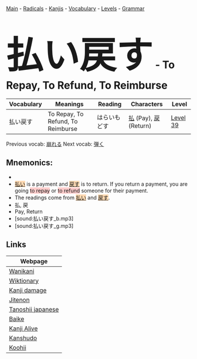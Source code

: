 <style> bigfont {font-size: 100px}</style>
[Main](../README.md) -
[Radicals](../radicals.md) -
[Kanjis](../kanjis.md) -
[Vocabulary](../vocabulary.md) -
[Levels](../levels.md) -
[Grammar](../grammar.md)
# <bigfont> 払い戻す</bigfont> - To Repay, To Refund, To Reimburse 

| Vocabulary | Meanings | Reading | Characters | Level |
| --- | --- | --- | --- | --- |
| 払い戻す | To Repay, To Refund, To Reimburse | はらいもどす |  [払](../kanjis/払.md) (Pay), [戻](../kanjis/戻.md) (Return) | [Level 39](../levels/wk_level39.md) |

Previous vocab: [崩れる](崩れる.md) Next vocab: [弾く](弾く.md) 

## Mnemonics:

* 
* <span style="background-color:#fed8b1"> [払い](https://jisho.org/search/払い)</span> is a payment and <span style="background-color:#fed8b1"> [戻す](https://jisho.org/search/戻す)</span> is to return. If you return a payment, you are going <span style="background-color:#ffcccb"> to repay</span> or <span style="background-color:#ffcccb"> to refund</span> someone for their payment.
* The readings come from <span style="background-color:#fed8b1"> [払い](https://jisho.org/search/払い)</span> and <span style="background-color:#fed8b1"> [戻す](https://jisho.org/search/戻す)</span>.
* 払, 戻
* Pay, Return
* [sound:払い戻す_b.mp3]
* [sound:払い戻す_g.mp3]


## Links 

| Webpage |
| --- |
| [Wanikani          ](https://www.wanikani.com/kanji/払い戻す) |
| [Wiktionary        ](https://en.wiktionary.org/wiki/払い戻す) |
| [Kanji damage      ](http://www.kanjidamage.com/kanji/search?utf8=✓&q=払い戻す) |
| [Jitenon           ](https://jitenon.com/kanji/払い戻す) |
| [Tanoshii japanese ](https://www.tanoshiijapanese.com/dictionary/kanji.cfm?k=払い戻す) |
| [Baike             ](https://baike.baidu.com/item/払い戻す) |
| [Kanji Alive       ](https://app.kanjialive.com/払い戻す) |
| [Kanshudo          ](https://www.kanshudo.com/searchmn?q=払い戻す) |
| [Koohii            ](https://kanji.koohii.com/study/kanji/払い戻す) |
